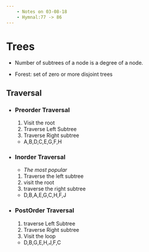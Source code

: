 ```yaml
---
    - Notes on 03-08-18
    - Hymnal:77 -> 86
---
```


# Trees

* Number of subtrees of a node is a degree of a node.

* Forest: set of zero or more disjoint trees

## Traversal

* ### Preorder Traversal
  1.  Visit the root
  2.  Traverse Left Subtree
  3.  Traverse Right subtree
  * A,B,D,C,E,G,F,H
* ### Inorder Traversal
  * _The most popular_
  1.  Traverse the left subtree
  2.  visit the root
  3.  traverse the right subtree
  * D,B,A,E,G,C,H,F,J
* ### PostOrder Traversal
  1.  traverse Left Subtree
  2.  Traverse Right subtree
  3.  Visit the loop
  * D,B,G,E,H,J,F,C
